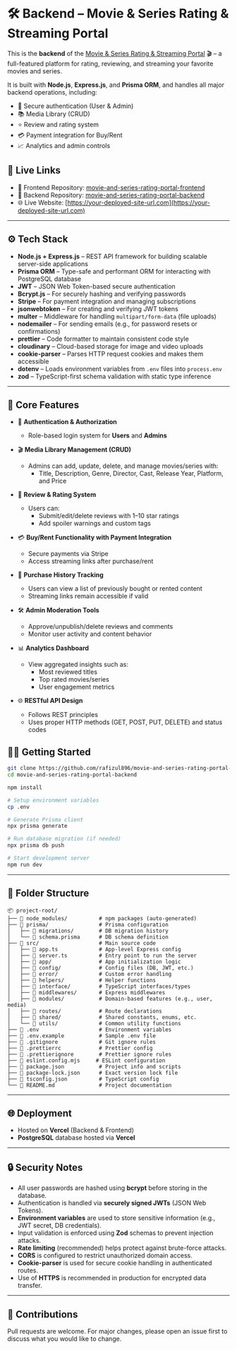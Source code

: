 # 🛠 Backend – Movie & Series Rating & Streaming Portal

This is the **backend** of the [Movie & Series Rating & Streaming Portal](#) 🎬 – a full-featured platform for rating, reviewing, and streaming your favorite movies and series.

It is built with **Node.js**, **Express.js**, and **Prisma ORM**, and handles all major backend operations, including:

- 🔐 Secure authentication (User & Admin)
- 📚 Media Library (CRUD)
- ⭐ Review and rating system
- 💳 Payment integration for Buy/Rent
- 📈 Analytics and admin controls

## 🔗 Live Links

- 🚀 Frontend Repository: [movie-and-series-rating-portal-frontend](https://github.com/rafizul896/movie-and-series-rating-portal-frontend)
- 🧠 Backend Repository: [movie-and-series-rating-portal-backend](https://github.com/rafizul896/movie-and-series-rating-portal-backend)
- 🌐 Live Website: [https://your-deployed-site-url.com](https://your-deployed-site-url.com)
 
 
---

## ⚙️ Tech Stack

- **Node.js + Express.js** – REST API framework for building scalable server-side applications
- **Prisma ORM** – Type-safe and performant ORM for interacting with PostgreSQL database
- **JWT** – JSON Web Token-based secure authentication
- **Bcrypt.js** – For securely hashing and verifying passwords
- **Stripe** – For payment integration and managing subscriptions
- **jsonwebtoken** – For creating and verifying JWT tokens
- **multer** – Middleware for handling `multipart/form-data` (file uploads)
- **nodemailer** – For sending emails (e.g., for password resets or confirmations)
- **prettier** – Code formatter to maintain consistent code style
- **cloudinary** – Cloud-based storage for image and video uploads
- **cookie-parser** – Parses HTTP request cookies and makes them accessible
- **dotenv** – Loads environment variables from `.env` files into `process.env`
- **zod** – TypeScript-first schema validation with static type inference


---

## 🔐 Core Features

- 🔑 **Authentication & Authorization**  
  - Role-based login system for **Users** and **Admins**

- 🎬 **Media Library Management (CRUD)**  
  - Admins can add, update, delete, and manage movies/series with:
    - Title, Description, Genre, Director, Cast, Release Year, Platform, and Price

- 🌟 **Review & Rating System**  
  - Users can:
    - Submit/edit/delete reviews with 1–10 star ratings  
    - Add spoiler warnings and custom tags

- 💳 **Buy/Rent Functionality with Payment Integration**  
  - Secure payments via Stripe  
  - Access streaming links after purchase/rent

- 🧾 **Purchase History Tracking**  
  - Users can view a list of previously bought or rented content  
  - Streaming links remain accessible if valid

- 🛠️ **Admin Moderation Tools**  
  - Approve/unpublish/delete reviews and comments  
  - Monitor user activity and content behavior

- 📊 **Analytics Dashboard**  
  - View aggregated insights such as:
    - Most reviewed titles  
    - Top rated movies/series  
    - User engagement metrics

- 🌐 **RESTful API Design**  
  - Follows REST principles  
  - Uses proper HTTP methods (GET, POST, PUT, DELETE) and status codes


## 🧑‍💻 Getting Started

```bash
git clone https://github.com/rafizul896/movie-and-series-rating-portal-backend.git
cd movie-and-series-rating-portal-backend

npm install

# Setup environment variables
cp .env

# Generate Prisma client
npx prisma generate

# Run database migration (if needed)
npx prisma db push

# Start development server
npm run dev
```

---


## 📁 Folder Structure

```
📦 project-root/
├── 📁 node_modules/          # npm packages (auto-generated)
├── 📁 prisma/                # Prisma configuration
│   ├── 📁 migrations/        # DB migration history
│   └── 📄 schema.prisma      # DB schema definition
├── 📁 src/                   # Main source code
│   ├── 📄 app.ts             # App-level Express config
│   ├── 📄 server.ts          # Entry point to run the server
│   ├── 📁 app/               # App initialization logic
│   ├── 📁 config/            # Config files (DB, JWT, etc.)
│   ├── 📁 error/             # Custom error handling
│   ├── 📁 helpers/           # Helper functions
│   ├── 📁 interface/         # TypeScript interfaces/types
│   ├── 📁 middlewares/       # Express middlewares
│   ├── 📁 modules/           # Domain-based features (e.g., user, media)
│   ├── 📁 routes/            # Route declarations
│   ├── 📁 shared/            # Shared constants, enums, etc.
│   └── 📁 utils/             # Common utility functions
├── 📄 .env                   # Environment variables
├── 📄 .env.example           # Sample .env file
├── 📄 .gitignore             # Git ignore rules
├── 📄 .prettierrc            # Prettier config
├── 📄 .prettierignore        # Prettier ignore rules
├── 📄 eslint.config.mjs     # ESLint configuration
├── 📄 package.json           # Project info and scripts
├── 📄 package-lock.json      # Exact version lock file
├── 📄 tsconfig.json          # TypeScript config
└── 📄 README.md              # Project documentation

```
---

## 🌐 Deployment

- Hosted on **Vercel** (Backend & Frontend)
- **PostgreSQL** database hosted via **Vercel** 


---

## 🔒 Security Notes

- All user passwords are hashed using **bcrypt** before storing in the database.
- Authentication is handled via **securely signed JWTs** (JSON Web Tokens).
- **Environment variables** are used to store sensitive information (e.g., JWT secret, DB credentials).
- Input validation is enforced using **Zod** schemas to prevent injection attacks.
- **Rate limiting** (recommended) helps protect against brute-force attacks.
- **CORS** is configured to restrict unauthorized domain access.
- **Cookie-parser** is used for secure cookie handling in authenticated routes.
- Use of **HTTPS** is recommended in production for encrypted data transfer.

---

## 🤝 Contributions

Pull requests are welcome. For major changes, please open an issue first to discuss what you would like to change.
